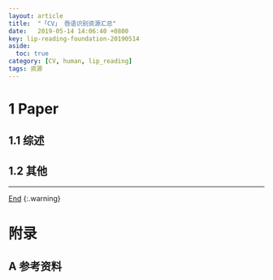 ```yaml
---
layout: article
title:  "「CV」 唇语识别资源汇总"
date:   2019-05-14 14:06:40 +0800
key: lip-reading-foundation-20190514
aside:
  toc: true
category: [CV, human, lip_reading]
tags: 资源
---
```


<!--more-->

# 1 Paper  
## 1.1 综述  
## 1.2 其他


-------------------  
 [End]()
{:.warning}  


# 附录
## A 参考资料
